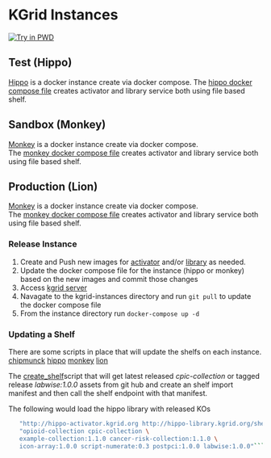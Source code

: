 # KGrid Instances
[![Try in PWD](https://raw.githubusercontent.com/play-with-docker/stacks/master/assets/images/button.png)](https://labs.play-with-docker.com/?stack=https://raw.githubusercontent.com/kgrid/kgrid-instances/master/pwd/docker-compose.yml)

## Test (Hippo)
[Hippo](https://github.com/kgrid/kgrid.github.io/wiki/test) is a docker instance create via docker 
compose.  The [hippo docker compose file](https://github.com/kgrid/kgrid-docker/blob/master/hippo/docker-compose.yml) 
creates activator and library service both using file based shelf.

## Sandbox (Monkey)
[Monkey](https://github.com/kgrid/kgrid.github.io/wiki/sandbox) is a docker instance create via docker compose.  
The [monkey docker compose file](https://github.com/kgrid/kgrid-instances/blob/master/monkey/docker-compose.yml) 
creates activator and library service both using file based shelf.

## Production (Lion)
[Monkey](https://github.com/kgrid/kgrid.github.io/wiki/sandbox) is a docker instance create via docker compose.  
The [monkey docker compose file](https://github.com/kgrid/kgrid-instances/blob/master/lion/docker-compose.yml) 
creates activator and library service both using file based shelf.

### Release Instance
1. Create and Push new images for [activator](http://kgrid.org/kgrid-activator/docker/) and/or 
[library](http://kgrid.org/kgrid-library/docker/) as needed. 
1. Update the docker compose file for the instance (hippo or monkey) based on the new images and commit those changes
1. Access [kgrid server](./kgrid-test)
1. Navagate to the kgrid-instances directory and run ```git pull``` to update the docker compose file
1. From the instance directory run ```docker-compose up -d```

### Updating a Shelf
There are some scripts in place that will update the shelfs on each instance.
[chipmunck](./chipmunkupdate.sh)
[hippo](./hippoupdate.sh)
[monkey](./monkeyupdate.sh)
[lion](./lionupdate.sh)

The [create_shelf](./create_shelf.sh)script that will get latest released _cpic-collection_ or tagged release _labwise:1.0.0_ 
assets from git hub and create an shelf import manifest and then call the shelf endpoint with that manifest.

The following would load the hippo library with released KOs
```./create_shelf.sh \
   "http://hippo-activator.kgrid.org http://hippo-library.kgrid.org/shelf" \
   "opioid-collection cpic-collection \
   example-collection:1.1.0 cancer-risk-collection:1.1.0 \
   icon-array:1.0.0 script-numerate:0.3 postpci:1.0.0 labwise:1.0.0"```







